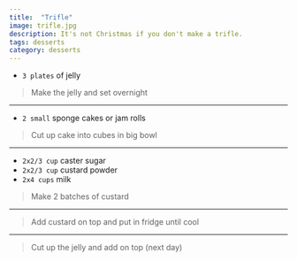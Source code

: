 ```yaml
---
title:  "Trifle"
image: trifle.jpg
description: It's not Christmas if you don't make a trifle.
tags: desserts
category: desserts
---
```


* `3 plates` of jelly

> Make the jelly and set overnight

---

* `2 small` sponge cakes or jam rolls

> Cut up cake into cubes in big bowl

---

* `2x2/3 cup` caster sugar
* `2x2/3 cup` custard powder
* `2x4 cups` milk

> Make 2 batches of custard

--- 

> Add custard on top and put in fridge until cool

--- 

> Cut up the jelly and add on top (next day)
